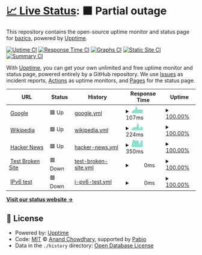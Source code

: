 # [📈 Live Status](https://bazics.github.io/upptime): <!--live status--> **🟧 Partial outage**

This repository contains the open-source uptime monitor and status page for [bazics](https://bazics.github.io/upptime), powered by [Upptime](https://github.com/upptime/upptime).

[![Uptime CI](https://github.com/bazics/upptime/workflows/Uptime%20CI/badge.svg)](https://github.com/bazics/upptime/actions?query=workflow%3A%22Uptime+CI%22)
[![Response Time CI](https://github.com/bazics/upptime/workflows/Response%20Time%20CI/badge.svg)](https://github.com/bazics/upptime/actions?query=workflow%3A%22Response+Time+CI%22)
[![Graphs CI](https://github.com/bazics/upptime/workflows/Graphs%20CI/badge.svg)](https://github.com/bazics/upptime/actions?query=workflow%3A%22Graphs+CI%22)
[![Static Site CI](https://github.com/bazics/upptime/workflows/Static%20Site%20CI/badge.svg)](https://github.com/bazics/upptime/actions?query=workflow%3A%22Static+Site+CI%22)
[![Summary CI](https://github.com/bazics/upptime/workflows/Summary%20CI/badge.svg)](https://github.com/bazics/upptime/actions?query=workflow%3A%22Summary+CI%22)

With [Upptime](https://upptime.js.org), you can get your own unlimited and free uptime monitor and status page, powered entirely by a GitHub repository. We use [Issues](https://github.com/bazics/upptime/issues) as incident reports, [Actions](https://github.com/bazics/upptime/actions) as uptime monitors, and [Pages](https://bazics.github.io/upptime) for the status page.

<!--start: status pages-->
<!-- This summary is generated by Upptime (https://github.com/upptime/upptime) -->
<!-- Do not edit this manually, your changes will be overwritten -->
<!-- prettier-ignore -->
| URL | Status | History | Response Time | Uptime |
| --- | ------ | ------- | ------------- | ------ |
| <img alt="" src="https://icons.duckduckgo.com/ip3/www.google.com.ico" height="13"> [Google](https://www.google.com) | 🟩 Up | [google.yml](https://github.com/bazics/upptime/commits/HEAD/history/google.yml) | <details><summary><img alt="Response time graph" src="./graphs/google/response-time-week.png" height="20"> 107ms</summary><br><a href="https://bazics.github.io/upptime/history/google"><img alt="Response time 103" src="https://img.shields.io/endpoint?url=https%3A%2F%2Fraw.githubusercontent.com%2Fbazics%2Fupptime%2FHEAD%2Fapi%2Fgoogle%2Fresponse-time.json"></a><br><a href="https://bazics.github.io/upptime/history/google"><img alt="24-hour response time 93" src="https://img.shields.io/endpoint?url=https%3A%2F%2Fraw.githubusercontent.com%2Fbazics%2Fupptime%2FHEAD%2Fapi%2Fgoogle%2Fresponse-time-day.json"></a><br><a href="https://bazics.github.io/upptime/history/google"><img alt="7-day response time 107" src="https://img.shields.io/endpoint?url=https%3A%2F%2Fraw.githubusercontent.com%2Fbazics%2Fupptime%2FHEAD%2Fapi%2Fgoogle%2Fresponse-time-week.json"></a><br><a href="https://bazics.github.io/upptime/history/google"><img alt="30-day response time 109" src="https://img.shields.io/endpoint?url=https%3A%2F%2Fraw.githubusercontent.com%2Fbazics%2Fupptime%2FHEAD%2Fapi%2Fgoogle%2Fresponse-time-month.json"></a><br><a href="https://bazics.github.io/upptime/history/google"><img alt="1-year response time 103" src="https://img.shields.io/endpoint?url=https%3A%2F%2Fraw.githubusercontent.com%2Fbazics%2Fupptime%2FHEAD%2Fapi%2Fgoogle%2Fresponse-time-year.json"></a></details> | <details><summary><a href="https://bazics.github.io/upptime/history/google">100.00%</a></summary><a href="https://bazics.github.io/upptime/history/google"><img alt="All-time uptime 100.00%" src="https://img.shields.io/endpoint?url=https%3A%2F%2Fraw.githubusercontent.com%2Fbazics%2Fupptime%2FHEAD%2Fapi%2Fgoogle%2Fuptime.json"></a><br><a href="https://bazics.github.io/upptime/history/google"><img alt="24-hour uptime 100.00%" src="https://img.shields.io/endpoint?url=https%3A%2F%2Fraw.githubusercontent.com%2Fbazics%2Fupptime%2FHEAD%2Fapi%2Fgoogle%2Fuptime-day.json"></a><br><a href="https://bazics.github.io/upptime/history/google"><img alt="7-day uptime 100.00%" src="https://img.shields.io/endpoint?url=https%3A%2F%2Fraw.githubusercontent.com%2Fbazics%2Fupptime%2FHEAD%2Fapi%2Fgoogle%2Fuptime-week.json"></a><br><a href="https://bazics.github.io/upptime/history/google"><img alt="30-day uptime 100.00%" src="https://img.shields.io/endpoint?url=https%3A%2F%2Fraw.githubusercontent.com%2Fbazics%2Fupptime%2FHEAD%2Fapi%2Fgoogle%2Fuptime-month.json"></a><br><a href="https://bazics.github.io/upptime/history/google"><img alt="1-year uptime 100.00%" src="https://img.shields.io/endpoint?url=https%3A%2F%2Fraw.githubusercontent.com%2Fbazics%2Fupptime%2FHEAD%2Fapi%2Fgoogle%2Fuptime-year.json"></a></details>
| <img alt="" src="https://icons.duckduckgo.com/ip3/en.wikipedia.org.ico" height="13"> [Wikipedia](https://en.wikipedia.org) | 🟩 Up | [wikipedia.yml](https://github.com/bazics/upptime/commits/HEAD/history/wikipedia.yml) | <details><summary><img alt="Response time graph" src="./graphs/wikipedia/response-time-week.png" height="20"> 224ms</summary><br><a href="https://bazics.github.io/upptime/history/wikipedia"><img alt="Response time 225" src="https://img.shields.io/endpoint?url=https%3A%2F%2Fraw.githubusercontent.com%2Fbazics%2Fupptime%2FHEAD%2Fapi%2Fwikipedia%2Fresponse-time.json"></a><br><a href="https://bazics.github.io/upptime/history/wikipedia"><img alt="24-hour response time 204" src="https://img.shields.io/endpoint?url=https%3A%2F%2Fraw.githubusercontent.com%2Fbazics%2Fupptime%2FHEAD%2Fapi%2Fwikipedia%2Fresponse-time-day.json"></a><br><a href="https://bazics.github.io/upptime/history/wikipedia"><img alt="7-day response time 224" src="https://img.shields.io/endpoint?url=https%3A%2F%2Fraw.githubusercontent.com%2Fbazics%2Fupptime%2FHEAD%2Fapi%2Fwikipedia%2Fresponse-time-week.json"></a><br><a href="https://bazics.github.io/upptime/history/wikipedia"><img alt="30-day response time 242" src="https://img.shields.io/endpoint?url=https%3A%2F%2Fraw.githubusercontent.com%2Fbazics%2Fupptime%2FHEAD%2Fapi%2Fwikipedia%2Fresponse-time-month.json"></a><br><a href="https://bazics.github.io/upptime/history/wikipedia"><img alt="1-year response time 225" src="https://img.shields.io/endpoint?url=https%3A%2F%2Fraw.githubusercontent.com%2Fbazics%2Fupptime%2FHEAD%2Fapi%2Fwikipedia%2Fresponse-time-year.json"></a></details> | <details><summary><a href="https://bazics.github.io/upptime/history/wikipedia">100.00%</a></summary><a href="https://bazics.github.io/upptime/history/wikipedia"><img alt="All-time uptime 100.00%" src="https://img.shields.io/endpoint?url=https%3A%2F%2Fraw.githubusercontent.com%2Fbazics%2Fupptime%2FHEAD%2Fapi%2Fwikipedia%2Fuptime.json"></a><br><a href="https://bazics.github.io/upptime/history/wikipedia"><img alt="24-hour uptime 100.00%" src="https://img.shields.io/endpoint?url=https%3A%2F%2Fraw.githubusercontent.com%2Fbazics%2Fupptime%2FHEAD%2Fapi%2Fwikipedia%2Fuptime-day.json"></a><br><a href="https://bazics.github.io/upptime/history/wikipedia"><img alt="7-day uptime 100.00%" src="https://img.shields.io/endpoint?url=https%3A%2F%2Fraw.githubusercontent.com%2Fbazics%2Fupptime%2FHEAD%2Fapi%2Fwikipedia%2Fuptime-week.json"></a><br><a href="https://bazics.github.io/upptime/history/wikipedia"><img alt="30-day uptime 100.00%" src="https://img.shields.io/endpoint?url=https%3A%2F%2Fraw.githubusercontent.com%2Fbazics%2Fupptime%2FHEAD%2Fapi%2Fwikipedia%2Fuptime-month.json"></a><br><a href="https://bazics.github.io/upptime/history/wikipedia"><img alt="1-year uptime 100.00%" src="https://img.shields.io/endpoint?url=https%3A%2F%2Fraw.githubusercontent.com%2Fbazics%2Fupptime%2FHEAD%2Fapi%2Fwikipedia%2Fuptime-year.json"></a></details>
| <img alt="" src="https://icons.duckduckgo.com/ip3/news.ycombinator.com.ico" height="13"> [Hacker News](https://news.ycombinator.com) | 🟩 Up | [hacker-news.yml](https://github.com/bazics/upptime/commits/HEAD/history/hacker-news.yml) | <details><summary><img alt="Response time graph" src="./graphs/hacker-news/response-time-week.png" height="20"> 350ms</summary><br><a href="https://bazics.github.io/upptime/history/hacker-news"><img alt="Response time 298" src="https://img.shields.io/endpoint?url=https%3A%2F%2Fraw.githubusercontent.com%2Fbazics%2Fupptime%2FHEAD%2Fapi%2Fhacker-news%2Fresponse-time.json"></a><br><a href="https://bazics.github.io/upptime/history/hacker-news"><img alt="24-hour response time 401" src="https://img.shields.io/endpoint?url=https%3A%2F%2Fraw.githubusercontent.com%2Fbazics%2Fupptime%2FHEAD%2Fapi%2Fhacker-news%2Fresponse-time-day.json"></a><br><a href="https://bazics.github.io/upptime/history/hacker-news"><img alt="7-day response time 350" src="https://img.shields.io/endpoint?url=https%3A%2F%2Fraw.githubusercontent.com%2Fbazics%2Fupptime%2FHEAD%2Fapi%2Fhacker-news%2Fresponse-time-week.json"></a><br><a href="https://bazics.github.io/upptime/history/hacker-news"><img alt="30-day response time 343" src="https://img.shields.io/endpoint?url=https%3A%2F%2Fraw.githubusercontent.com%2Fbazics%2Fupptime%2FHEAD%2Fapi%2Fhacker-news%2Fresponse-time-month.json"></a><br><a href="https://bazics.github.io/upptime/history/hacker-news"><img alt="1-year response time 298" src="https://img.shields.io/endpoint?url=https%3A%2F%2Fraw.githubusercontent.com%2Fbazics%2Fupptime%2FHEAD%2Fapi%2Fhacker-news%2Fresponse-time-year.json"></a></details> | <details><summary><a href="https://bazics.github.io/upptime/history/hacker-news">100.00%</a></summary><a href="https://bazics.github.io/upptime/history/hacker-news"><img alt="All-time uptime 100.00%" src="https://img.shields.io/endpoint?url=https%3A%2F%2Fraw.githubusercontent.com%2Fbazics%2Fupptime%2FHEAD%2Fapi%2Fhacker-news%2Fuptime.json"></a><br><a href="https://bazics.github.io/upptime/history/hacker-news"><img alt="24-hour uptime 100.00%" src="https://img.shields.io/endpoint?url=https%3A%2F%2Fraw.githubusercontent.com%2Fbazics%2Fupptime%2FHEAD%2Fapi%2Fhacker-news%2Fuptime-day.json"></a><br><a href="https://bazics.github.io/upptime/history/hacker-news"><img alt="7-day uptime 100.00%" src="https://img.shields.io/endpoint?url=https%3A%2F%2Fraw.githubusercontent.com%2Fbazics%2Fupptime%2FHEAD%2Fapi%2Fhacker-news%2Fuptime-week.json"></a><br><a href="https://bazics.github.io/upptime/history/hacker-news"><img alt="30-day uptime 100.00%" src="https://img.shields.io/endpoint?url=https%3A%2F%2Fraw.githubusercontent.com%2Fbazics%2Fupptime%2FHEAD%2Fapi%2Fhacker-news%2Fuptime-month.json"></a><br><a href="https://bazics.github.io/upptime/history/hacker-news"><img alt="1-year uptime 100.00%" src="https://img.shields.io/endpoint?url=https%3A%2F%2Fraw.githubusercontent.com%2Fbazics%2Fupptime%2FHEAD%2Fapi%2Fhacker-news%2Fuptime-year.json"></a></details>
| <img alt="" src="https://icons.duckduckgo.com/ip3/thissitedoesnotexist.koj.co.ico" height="13"> [Test Broken Site](https://thissitedoesnotexist.koj.co) | 🟥 Down | [test-broken-site.yml](https://github.com/bazics/upptime/commits/HEAD/history/test-broken-site.yml) | <details><summary><img alt="Response time graph" src="./graphs/test-broken-site/response-time-week.png" height="20"> 0ms</summary><br><a href="https://bazics.github.io/upptime/history/test-broken-site"><img alt="Response time 0" src="https://img.shields.io/endpoint?url=https%3A%2F%2Fraw.githubusercontent.com%2Fbazics%2Fupptime%2FHEAD%2Fapi%2Ftest-broken-site%2Fresponse-time.json"></a><br><a href="https://bazics.github.io/upptime/history/test-broken-site"><img alt="24-hour response time 0" src="https://img.shields.io/endpoint?url=https%3A%2F%2Fraw.githubusercontent.com%2Fbazics%2Fupptime%2FHEAD%2Fapi%2Ftest-broken-site%2Fresponse-time-day.json"></a><br><a href="https://bazics.github.io/upptime/history/test-broken-site"><img alt="7-day response time 0" src="https://img.shields.io/endpoint?url=https%3A%2F%2Fraw.githubusercontent.com%2Fbazics%2Fupptime%2FHEAD%2Fapi%2Ftest-broken-site%2Fresponse-time-week.json"></a><br><a href="https://bazics.github.io/upptime/history/test-broken-site"><img alt="30-day response time 0" src="https://img.shields.io/endpoint?url=https%3A%2F%2Fraw.githubusercontent.com%2Fbazics%2Fupptime%2FHEAD%2Fapi%2Ftest-broken-site%2Fresponse-time-month.json"></a><br><a href="https://bazics.github.io/upptime/history/test-broken-site"><img alt="1-year response time 0" src="https://img.shields.io/endpoint?url=https%3A%2F%2Fraw.githubusercontent.com%2Fbazics%2Fupptime%2FHEAD%2Fapi%2Ftest-broken-site%2Fresponse-time-year.json"></a></details> | <details><summary><a href="https://bazics.github.io/upptime/history/test-broken-site">100.00%</a></summary><a href="https://bazics.github.io/upptime/history/test-broken-site"><img alt="All-time uptime 100.00%" src="https://img.shields.io/endpoint?url=https%3A%2F%2Fraw.githubusercontent.com%2Fbazics%2Fupptime%2FHEAD%2Fapi%2Ftest-broken-site%2Fuptime.json"></a><br><a href="https://bazics.github.io/upptime/history/test-broken-site"><img alt="24-hour uptime 100.00%" src="https://img.shields.io/endpoint?url=https%3A%2F%2Fraw.githubusercontent.com%2Fbazics%2Fupptime%2FHEAD%2Fapi%2Ftest-broken-site%2Fuptime-day.json"></a><br><a href="https://bazics.github.io/upptime/history/test-broken-site"><img alt="7-day uptime 100.00%" src="https://img.shields.io/endpoint?url=https%3A%2F%2Fraw.githubusercontent.com%2Fbazics%2Fupptime%2FHEAD%2Fapi%2Ftest-broken-site%2Fuptime-week.json"></a><br><a href="https://bazics.github.io/upptime/history/test-broken-site"><img alt="30-day uptime 100.00%" src="https://img.shields.io/endpoint?url=https%3A%2F%2Fraw.githubusercontent.com%2Fbazics%2Fupptime%2FHEAD%2Fapi%2Ftest-broken-site%2Fuptime-month.json"></a><br><a href="https://bazics.github.io/upptime/history/test-broken-site"><img alt="1-year uptime 100.00%" src="https://img.shields.io/endpoint?url=https%3A%2F%2Fraw.githubusercontent.com%2Fbazics%2Fupptime%2FHEAD%2Fapi%2Ftest-broken-site%2Fuptime-year.json"></a></details>
| <img alt="" src="https://icons.duckduckgo.com/ip3/null.ico" height="13"> [IPv6 test](forwardemail.net) | 🟥 Down | [i-pv6-test.yml](https://github.com/bazics/upptime/commits/HEAD/history/i-pv6-test.yml) | <details><summary><img alt="Response time graph" src="./graphs/i-pv6-test/response-time-week.png" height="20"> 0ms</summary><br><a href="https://bazics.github.io/upptime/history/i-pv6-test"><img alt="Response time 0" src="https://img.shields.io/endpoint?url=https%3A%2F%2Fraw.githubusercontent.com%2Fbazics%2Fupptime%2FHEAD%2Fapi%2Fi-pv6-test%2Fresponse-time.json"></a><br><a href="https://bazics.github.io/upptime/history/i-pv6-test"><img alt="24-hour response time 0" src="https://img.shields.io/endpoint?url=https%3A%2F%2Fraw.githubusercontent.com%2Fbazics%2Fupptime%2FHEAD%2Fapi%2Fi-pv6-test%2Fresponse-time-day.json"></a><br><a href="https://bazics.github.io/upptime/history/i-pv6-test"><img alt="7-day response time 0" src="https://img.shields.io/endpoint?url=https%3A%2F%2Fraw.githubusercontent.com%2Fbazics%2Fupptime%2FHEAD%2Fapi%2Fi-pv6-test%2Fresponse-time-week.json"></a><br><a href="https://bazics.github.io/upptime/history/i-pv6-test"><img alt="30-day response time 0" src="https://img.shields.io/endpoint?url=https%3A%2F%2Fraw.githubusercontent.com%2Fbazics%2Fupptime%2FHEAD%2Fapi%2Fi-pv6-test%2Fresponse-time-month.json"></a><br><a href="https://bazics.github.io/upptime/history/i-pv6-test"><img alt="1-year response time 0" src="https://img.shields.io/endpoint?url=https%3A%2F%2Fraw.githubusercontent.com%2Fbazics%2Fupptime%2FHEAD%2Fapi%2Fi-pv6-test%2Fresponse-time-year.json"></a></details> | <details><summary><a href="https://bazics.github.io/upptime/history/i-pv6-test">100.00%</a></summary><a href="https://bazics.github.io/upptime/history/i-pv6-test"><img alt="All-time uptime 100.00%" src="https://img.shields.io/endpoint?url=https%3A%2F%2Fraw.githubusercontent.com%2Fbazics%2Fupptime%2FHEAD%2Fapi%2Fi-pv6-test%2Fuptime.json"></a><br><a href="https://bazics.github.io/upptime/history/i-pv6-test"><img alt="24-hour uptime 100.00%" src="https://img.shields.io/endpoint?url=https%3A%2F%2Fraw.githubusercontent.com%2Fbazics%2Fupptime%2FHEAD%2Fapi%2Fi-pv6-test%2Fuptime-day.json"></a><br><a href="https://bazics.github.io/upptime/history/i-pv6-test"><img alt="7-day uptime 100.00%" src="https://img.shields.io/endpoint?url=https%3A%2F%2Fraw.githubusercontent.com%2Fbazics%2Fupptime%2FHEAD%2Fapi%2Fi-pv6-test%2Fuptime-week.json"></a><br><a href="https://bazics.github.io/upptime/history/i-pv6-test"><img alt="30-day uptime 100.00%" src="https://img.shields.io/endpoint?url=https%3A%2F%2Fraw.githubusercontent.com%2Fbazics%2Fupptime%2FHEAD%2Fapi%2Fi-pv6-test%2Fuptime-month.json"></a><br><a href="https://bazics.github.io/upptime/history/i-pv6-test"><img alt="1-year uptime 100.00%" src="https://img.shields.io/endpoint?url=https%3A%2F%2Fraw.githubusercontent.com%2Fbazics%2Fupptime%2FHEAD%2Fapi%2Fi-pv6-test%2Fuptime-year.json"></a></details>

<!--end: status pages-->

[**Visit our status website →**](https://bazics.github.io/upptime)

## 📄 License

- Powered by: [Upptime](https://github.com/upptime/upptime)
- Code: [MIT](./LICENSE) © [Anand Chowdhary](https://anandchowdhary.com), supported by [Pabio](https://pabio.com)
- Data in the `./history` directory: [Open Database License](https://opendatacommons.org/licenses/odbl/1-0/)
